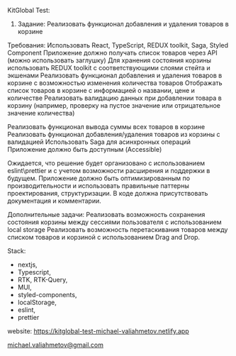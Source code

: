 KitGlobal Test:
1. Задание: Реализовать функционал добавления и удаления товаров в корзине

Требования:
Использовать React, TypeScript, REDUX toolkit, Saga, Styled Component
Приложение должно получать список товаров через API (можно использовать заглушку)
Для хранения состояния корзины использовать REDUX toolkit с соответствующими слоями стейта и экшенами
Реализовать функционал добавления и удаления товаров в корзине с возможностью изменения количества товаров
Отображать список товаров в корзине с информацией о названии, цене и количестве
Реализовать валидацию данных при добавлении товара в корзину (например, проверку на пустое значение или отрицательное значение количества)


Реализовать функционал вывода суммы всех товаров в корзине
Реализовать функционал добавления/удаления товаров из корзины с валидацией 
Использовать Saga для асинхронных операций
Приложение должно быть доступным (Accessible)

Ожидается, что решение будет организовано с использованием eslint\prettier и с учетом возможности расширения и поддержки в будущем. Приложение должно быть оптимизированным по производительности и использовать правильные паттерны проектирования, структуризации. В коде должна присутствовать документация и комментарии.

Дополнительные задачи:
Реализовать возможность сохранения состояния корзины между сессиями пользователя с использованием local storage
Реализовать возможность перетаскивания товаров между списком товаров и корзиной с использованием Drag and Drop.

Stack:
- nextjs,
- Typescript,
- RTK, RTK-Query,
- MUI,
- styled-components,
- localStorage,
- eslint,
- prettier

website: https://kitglobal-test-michael-valiahmetov.netlify.app

michael.valiahmetov@gmail.com

